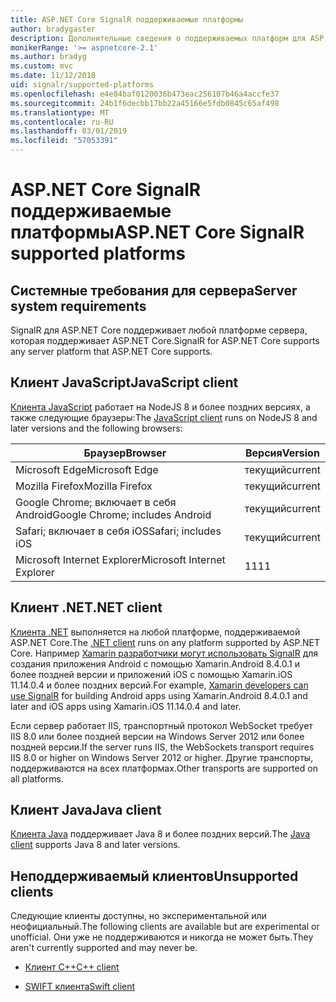 ```yaml
---
title: ASP.NET Core SignalR поддерживаемые платформы
author: bradygaster
description: Дополнительные сведения о поддерживаемых платформ для ASP.NET Core SignalR.
monikerRange: '>= aspnetcore-2.1'
ms.author: bradyg
ms.custom: mvc
ms.date: 11/12/2018
uid: signalr/supported-platforms
ms.openlocfilehash: e4e84baf0120036b473eac256107b46a4accfe37
ms.sourcegitcommit: 24b1f6decbb17bb22a45166e5fdb0845c65af498
ms.translationtype: MT
ms.contentlocale: ru-RU
ms.lasthandoff: 03/01/2019
ms.locfileid: "57053391"
---
```

# <a name="aspnet-core-signalr-supported-platforms"></a><span data-ttu-id="bedbd-103">ASP.NET Core SignalR поддерживаемые платформы</span><span class="sxs-lookup"><span data-stu-id="bedbd-103">ASP.NET Core SignalR supported platforms</span></span>

## <a name="server-system-requirements"></a><span data-ttu-id="bedbd-104">Системные требования для сервера</span><span class="sxs-lookup"><span data-stu-id="bedbd-104">Server system requirements</span></span>

<span data-ttu-id="bedbd-105">SignalR для ASP.NET Core поддерживает любой платформе сервера, которая поддерживает ASP.NET Core.</span><span class="sxs-lookup"><span data-stu-id="bedbd-105">SignalR for ASP.NET Core supports any server platform that ASP.NET Core supports.</span></span>

## <a name="javascript-client"></a><span data-ttu-id="bedbd-106">Клиент JavaScript</span><span class="sxs-lookup"><span data-stu-id="bedbd-106">JavaScript client</span></span>

<span data-ttu-id="bedbd-107">[Клиента JavaScript](https://www.npmjs.com/package/@aspnet/signalr) работает на NodeJS 8 и более поздних версиях, а также следующие браузеры:</span><span class="sxs-lookup"><span data-stu-id="bedbd-107">The [JavaScript client](https://www.npmjs.com/package/@aspnet/signalr) runs on NodeJS 8 and later versions and the following browsers:</span></span>

| <span data-ttu-id="bedbd-108">Браузер</span><span class="sxs-lookup"><span data-stu-id="bedbd-108">Browser</span></span>                         | <span data-ttu-id="bedbd-109">Версия</span><span class="sxs-lookup"><span data-stu-id="bedbd-109">Version</span></span> |
| ------------------------------- | ------- |
| <span data-ttu-id="bedbd-110">Microsoft Edge</span><span class="sxs-lookup"><span data-stu-id="bedbd-110">Microsoft Edge</span></span>                  | <span data-ttu-id="bedbd-111">текущий</span><span class="sxs-lookup"><span data-stu-id="bedbd-111">current</span></span> |
| <span data-ttu-id="bedbd-112">Mozilla Firefox</span><span class="sxs-lookup"><span data-stu-id="bedbd-112">Mozilla Firefox</span></span>                 | <span data-ttu-id="bedbd-113">текущий</span><span class="sxs-lookup"><span data-stu-id="bedbd-113">current</span></span> |
| <span data-ttu-id="bedbd-114">Google Chrome; включает в себя Android</span><span class="sxs-lookup"><span data-stu-id="bedbd-114">Google Chrome; includes Android</span></span> | <span data-ttu-id="bedbd-115">текущий</span><span class="sxs-lookup"><span data-stu-id="bedbd-115">current</span></span> |
| <span data-ttu-id="bedbd-116">Safari; включает в себя iOS</span><span class="sxs-lookup"><span data-stu-id="bedbd-116">Safari; includes iOS</span></span>            | <span data-ttu-id="bedbd-117">текущий</span><span class="sxs-lookup"><span data-stu-id="bedbd-117">current</span></span> |
| <span data-ttu-id="bedbd-118">Microsoft Internet Explorer</span><span class="sxs-lookup"><span data-stu-id="bedbd-118">Microsoft Internet Explorer</span></span>     | <span data-ttu-id="bedbd-119">11</span><span class="sxs-lookup"><span data-stu-id="bedbd-119">11</span></span>      |
 
## <a name="net-client"></a><span data-ttu-id="bedbd-120">Клиент .NET</span><span class="sxs-lookup"><span data-stu-id="bedbd-120">.NET client</span></span>

<span data-ttu-id="bedbd-121">[Клиента .NET](https://www.nuget.org/packages/Microsoft.AspNetCore.SignalR/) выполняется на любой платформе, поддерживаемой ASP.NET Core.</span><span class="sxs-lookup"><span data-stu-id="bedbd-121">The [.NET client](https://www.nuget.org/packages/Microsoft.AspNetCore.SignalR/) runs on any platform supported by ASP.NET Core.</span></span> <span data-ttu-id="bedbd-122">Например [Xamarin разработчики могут использовать SignalR](https://github.com/aspnet/Announcements/issues/305) для создания приложения Android с помощью Xamarin.Android 8.4.0.1 и более поздней версии и приложений iOS с помощью Xamarin.iOS 11.14.0.4 и более поздних версий.</span><span class="sxs-lookup"><span data-stu-id="bedbd-122">For example, [Xamarin developers can use SignalR](https://github.com/aspnet/Announcements/issues/305) for building Android apps using Xamarin.Android 8.4.0.1 and later and iOS apps using Xamarin.iOS 11.14.0.4 and later.</span></span>

<span data-ttu-id="bedbd-123">Если сервер работает IIS, транспортный протокол WebSocket требует IIS 8.0 или более поздней версии на Windows Server 2012 или более поздней версии.</span><span class="sxs-lookup"><span data-stu-id="bedbd-123">If the server runs IIS, the WebSockets transport requires IIS 8.0 or higher on Windows Server 2012 or higher.</span></span> <span data-ttu-id="bedbd-124">Другие транспорты, поддерживаются на всех платформах.</span><span class="sxs-lookup"><span data-stu-id="bedbd-124">Other transports are supported on all platforms.</span></span>

## <a name="java-client"></a><span data-ttu-id="bedbd-125">Клиент Java</span><span class="sxs-lookup"><span data-stu-id="bedbd-125">Java client</span></span>

<span data-ttu-id="bedbd-126">[Клиента Java](https://search.maven.org/artifact/com.microsoft.aspnet/signalr) поддерживает Java 8 и более поздних версий.</span><span class="sxs-lookup"><span data-stu-id="bedbd-126">The [Java client](https://search.maven.org/artifact/com.microsoft.aspnet/signalr) supports Java 8 and later versions.</span></span>

## <a name="unsupported-clients"></a><span data-ttu-id="bedbd-127">Неподдерживаемый клиентов</span><span class="sxs-lookup"><span data-stu-id="bedbd-127">Unsupported clients</span></span>

<span data-ttu-id="bedbd-128">Следующие клиенты доступны, но экспериментальной или неофициальный.</span><span class="sxs-lookup"><span data-stu-id="bedbd-128">The following clients are available but are experimental or unofficial.</span></span> <span data-ttu-id="bedbd-129">Они уже не поддерживаются и никогда не может быть.</span><span class="sxs-lookup"><span data-stu-id="bedbd-129">They aren't currently supported and may never be.</span></span>

* [<span data-ttu-id="bedbd-130">Клиент C++</span><span class="sxs-lookup"><span data-stu-id="bedbd-130">C++ client</span></span>](https://github.com/aspnet/SignalR/tree/master/clients/cpp)

* [<span data-ttu-id="bedbd-131">SWIFT клиента</span><span class="sxs-lookup"><span data-stu-id="bedbd-131">Swift client</span></span>](https://github.com/moozzyk/SignalR-Client-Swift)

